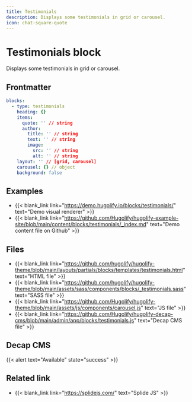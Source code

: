```yaml
---
title: Testimonials
description: Displays some testimonials in grid or carousel.
icon: chat-square-quote
---
```


# Testimonials block

Displays some testimonials in grid or carousel.

## Frontmatter

```yml
blocks:
  - type: testimonials
    heading: {}
    items:
      quote: '' // string
      author:
        title: '' // string
        text: '' // string
        image:
          src: '' // string
          alt: '' // string
    layout: '' // [grid, carousel]
    carousel: {} // object
    background: false
```

## Examples

- {{< blank_link link="https://demo.hugolify.io/blocks/testimonials/" text="Demo visual renderer" >}}
- {{< blank_link link="https://github.com/Hugolify/hugolify-example-site/blob/main/content/blocks/testimonials/_index.md" text="Demo content file on Github" >}}

## Files

- {{< blank_link link="https://github.com/hugolify/hugolify-theme/blob/main/layouts/partials/blocks/templates/testimonials.html" text="HTML file" >}}
- {{< blank_link link="https://github.com/hugolify/hugolify-theme/blob/main/assets/sass/components/blocks/_testimonials.sass" text="SASS file" >}}
- {{< blank_link link="https://github.com/Hugolify/hugolify-theme/blob/main/assets/js/components/carousel.js" text="JS file" >}}
- {{< blank_link link="https://github.com/Hugolify/hugolify-decap-cms/blob/main/admin/app/blocks/testimonials.js" text="Decap CMS file" >}}

## Decap CMS

{{< alert text="Available" state="success" >}}

## Related link

- {{< blank_link link="https://splidejs.com/" text="Splide JS" >}}
